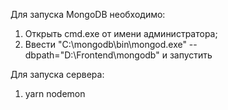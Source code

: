 Для запуска MongoDB необходимо:
1) Открыть cmd.exe от имени администратора;
2) Ввести "C:\mongodb\bin\mongod.exe" --dbpath="D:\Frontend\mongodb" и запустить

Для запуска сервера: 
1) yarn nodemon
